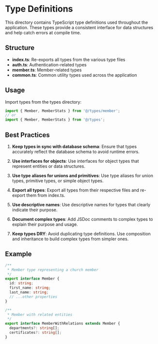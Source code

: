 # Type Definitions

This directory contains TypeScript type definitions used throughout the application. These types provide a consistent interface for data structures and help catch errors at compile time.

## Structure

- **index.ts**: Re-exports all types from the various type files
- **auth.ts**: Authentication-related types
- **member.ts**: Member-related types
- **common.ts**: Common utility types used across the application

## Usage

Import types from the types directory:

```typescript
import { Member, MemberStats } from '@/types/member';
// or
import { Member, MemberStats } from '@/types';
```

## Best Practices

1. **Keep types in sync with database schema**: Ensure that types accurately reflect the database schema to avoid runtime errors.

2. **Use interfaces for objects**: Use interfaces for object types that represent entities or data structures.

3. **Use type aliases for unions and primitives**: Use type aliases for union types, primitive types, or simple object types.

4. **Export all types**: Export all types from their respective files and re-export them from index.ts.

5. **Use descriptive names**: Use descriptive names for types that clearly indicate their purpose.

6. **Document complex types**: Add JSDoc comments to complex types to explain their purpose and usage.

7. **Keep types DRY**: Avoid duplicating type definitions. Use composition and inheritance to build complex types from simpler ones.

## Example

```typescript
/**
 * Member type representing a church member
 */
export interface Member {
  id: string;
  first_name: string;
  last_name: string;
  // ...other properties
}

/**
 * Member with related entities
 */
export interface MemberWithRelations extends Member {
  departments?: string[];
  certificates?: string[];
}
```
